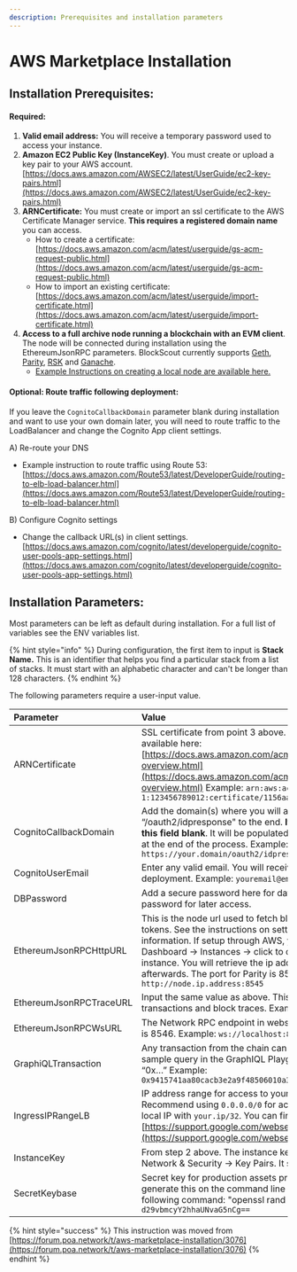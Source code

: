 ```yaml
---
description: Prerequisites and installation parameters
---
```


# AWS Marketplace Installation

## Installation Prerequisites:

#### Required:

1. **Valid email address:** You will receive a temporary password used to access your instance.
2. **Amazon EC2 Public Key \(InstanceKey\)**. You must create or upload a key pair to your AWS account. [https://docs.aws.amazon.com/AWSEC2/latest/UserGuide/ec2-key-pairs.html](https://docs.aws.amazon.com/AWSEC2/latest/UserGuide/ec2-key-pairs.html)
3. **ARNCertificate:** You must create or import an ssl certificate to the AWS Certificate Manager service. **This requires a registered domain name** you can access.
   * How to create a certificate: [https://docs.aws.amazon.com/acm/latest/userguide/gs-acm-request-public.html](https://docs.aws.amazon.com/acm/latest/userguide/gs-acm-request-public.html)
   * How to import an existing certificate: [https://docs.aws.amazon.com/acm/latest/userguide/import-certificate.html](https://docs.aws.amazon.com/acm/latest/userguide/import-certificate.html)
4. **Access to a full archive node running a blockchain with an EVM client**. The node will be connected during installation using the EthereumJsonRPC parameters. BlockScout currently supports [Geth](https://ethereum.gitbooks.io/frontier-guide/getting_a_client.html), [Parity](https://wiki.parity.io/Setup), [RSK](https://github.com/rsksmart/rskj/wiki/Install-RskJ-and-join-the-RSK-Wasabi-Mainnet) and [Ganache](https://www.trufflesuite.com/docs/ganache/quickstart).
   * [Example Instructions on creating a local node are available here.](aws-ec2-archive-node-setup.md)

#### Optional: Route traffic following deployment:

If you leave the `CognitoCallbackDomain` parameter blank during installation and want to use your own domain later, you will need to route traffic to the LoadBalancer and change the Cognito App client settings.

A\) Re-route your DNS

* Example instruction to route traffic using Route 53: [https://docs.aws.amazon.com/Route53/latest/DeveloperGuide/routing-to-elb-load-balancer.html](https://docs.aws.amazon.com/Route53/latest/DeveloperGuide/routing-to-elb-load-balancer.html)

B\) Configure Cognito settings

* Change the callback URL\(s\) in client settings. [https://docs.aws.amazon.com/cognito/latest/developerguide/cognito-user-pools-app-settings.html](https://docs.aws.amazon.com/cognito/latest/developerguide/cognito-user-pools-app-settings.html)

## Installation Parameters:

Most parameters can be left as default during installation. For a full list of variables see the ENV variables list.

{% hint style="info" %}
During configuration, the first item to input is **Stack Name.** This is an identifier that helps you find a particular stack from a list of stacks. It must start with an alphabetic character and can't be longer than 128 characters.
{% endhint %}

The following parameters require a user-input value.

| Parameter | Value |
| :--- | :--- |
| ARNCertificate | SSL certificate from point 3 above. More information on certificates is available here: [https://docs.aws.amazon.com/acm/latest/userguide/acm-overview.html](https://docs.aws.amazon.com/acm/latest/userguide/acm-overview.html)  Example: `arn:aws:acm:us-east-1:123456789012:certificate/1156aa0c-daa3-4cb1-af6d-6f16202ebf2c` |
| CognitoCallbackDomain | Add the domain\(s\) where you will access BlockScout and append “/oauth2/idpresponse" to the end. **If you do not have a domain, leave this field blank**. It will be populated with the LoadBalancerDNS created at the end of the process.  Example: `https://your.domain/oauth2/idpresponse` |
| CognitoUserEmail | Enter any valid email. You will receive a temporary password here after deployment.    Example: `youremail@email.com` |
| DBPassword | Add a secure password here for database access. Record this password for later access. |
| EthereumJsonRPCHttpURL | This is the node url used to fetch blocks, transactions, receipts & tokens. See the instructions on setting up a node on AWS for more information. If setup through AWS, you can find the address in EC2 Dashboard -&gt; Instances -&gt; click to corresponding archive node instance.  You will retrieve the ip address and add the port number afterwards. The port for Parity is 8545.  Example: `http://node.ip.address:8545` |
| EthereumJsonRPCTraceURL | Input the same value as above. This is used to fetch internal transactions and block traces.  Example: `http://node.ip.address:8545` |
| EthereumJsonRPCWsURL | The Network RPC endpoint in websocket mode. The default parity port is 8546.  Example: `ws://localhost:8546` |
| GraphiQLTransaction | Any transaction from the chain can be used. This hash provides a sample query in the GraphIQL Playground and always begins with “0x…”  Example: `0x9415741aa80cacb3e2a9f48506010a3f31fddc7e7a00421381b4e4679d5eba20` |
| IngressIPRangeLB | IP address range for access to your LoadBalancer instance. Recommend using `0.0.0.0/0` for access from all IPs, or specify your local IP with `your.ip/32`. You can find your ip here: [https://support.google.com/websearch/answer/1696588](https://support.google.com/websearch/answer/1696588) |
| InstanceKey | From step 2 above. The instance key is located at EC2 Dashboard -&gt; Network & Security -&gt; Key Pairs. It should be available as a dropdown. |
| SecretKeybase | Secret key for production assets protection in base64. You can generate this on the command line of your local machine using the following command: "openssl rand -base64 16"   Example: `d29vbmcyY2hhaUNvaG5nCg==` |

{% hint style="success" %}
This instruction was moved from [https://forum.poa.network/t/aws-marketplace-installation/3076](https://forum.poa.network/t/aws-marketplace-installation/3076)
{% endhint %}

